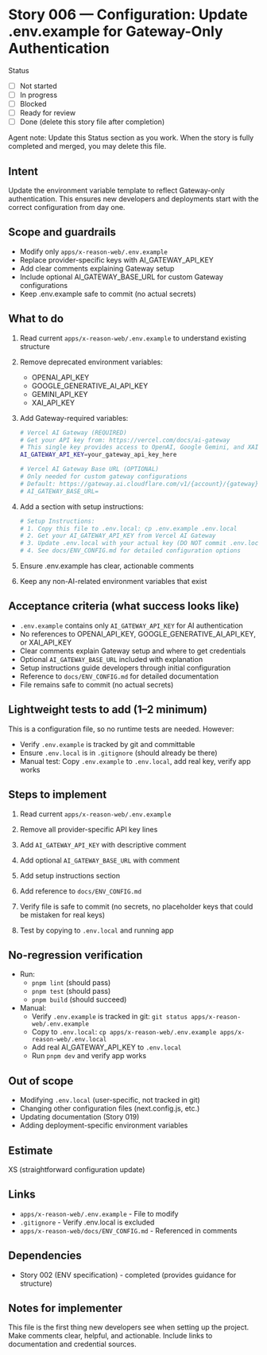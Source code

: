 # Story 006 — Configuration: Update .env.example for Gateway-Only Authentication

Status
- [ ] Not started
- [ ] In progress
- [ ] Blocked
- [ ] Ready for review
- [ ] Done (delete this story file after completion)

Agent note: Update this Status section as you work. When the story is fully completed and merged, you may delete this file.

## Intent

Update the environment variable template to reflect Gateway-only authentication. This ensures new developers and deployments start with the correct configuration from day one.

## Scope and guardrails

- Modify only `apps/x-reason-web/.env.example`
- Replace provider-specific keys with AI_GATEWAY_API_KEY
- Add clear comments explaining Gateway setup
- Include optional AI_GATEWAY_BASE_URL for custom Gateway configurations
- Keep .env.example safe to commit (no actual secrets)

## What to do

1. Read current `apps/x-reason-web/.env.example` to understand existing structure

2. Remove deprecated environment variables:
   - OPENAI_API_KEY
   - GOOGLE_GENERATIVE_AI_API_KEY
   - GEMINI_API_KEY
   - XAI_API_KEY

3. Add Gateway-required variables:
   ```bash
   # Vercel AI Gateway (REQUIRED)
   # Get your API key from: https://vercel.com/docs/ai-gateway
   # This single key provides access to OpenAI, Google Gemini, and XAI models
   AI_GATEWAY_API_KEY=your_gateway_api_key_here

   # Vercel AI Gateway Base URL (OPTIONAL)
   # Only needed for custom gateway configurations
   # Default: https://gateway.ai.cloudflare.com/v1/{account}/{gateway}
   # AI_GATEWAY_BASE_URL=
   ```

4. Add a section with setup instructions:
   ```bash
   # Setup Instructions:
   # 1. Copy this file to .env.local: cp .env.example .env.local
   # 2. Get your AI_GATEWAY_API_KEY from Vercel AI Gateway
   # 3. Update .env.local with your actual key (DO NOT commit .env.local)
   # 4. See docs/ENV_CONFIG.md for detailed configuration options
   ```

5. Ensure .env.example has clear, actionable comments

6. Keep any non-AI-related environment variables that exist

## Acceptance criteria (what success looks like)

- `.env.example` contains only `AI_GATEWAY_API_KEY` for AI authentication
- No references to OPENAI_API_KEY, GOOGLE_GENERATIVE_AI_API_KEY, or XAI_API_KEY
- Clear comments explain Gateway setup and where to get credentials
- Optional `AI_GATEWAY_BASE_URL` included with explanation
- Setup instructions guide developers through initial configuration
- Reference to `docs/ENV_CONFIG.md` for detailed documentation
- File remains safe to commit (no actual secrets)

## Lightweight tests to add (1–2 minimum)

This is a configuration file, so no runtime tests are needed. However:
- Verify `.env.example` is tracked by git and committable
- Ensure `.env.local` is in `.gitignore` (should already be there)
- Manual test: Copy `.env.example` to `.env.local`, add real key, verify app works

## Steps to implement

1) Read current `apps/x-reason-web/.env.example`

2) Remove all provider-specific API key lines

3) Add `AI_GATEWAY_API_KEY` with descriptive comment

4) Add optional `AI_GATEWAY_BASE_URL` with comment

5) Add setup instructions section

6) Add reference to `docs/ENV_CONFIG.md`

7) Verify file is safe to commit (no secrets, no placeholder keys that could be mistaken for real keys)

8) Test by copying to `.env.local` and running app

## No-regression verification

- Run:
  - `pnpm lint` (should pass)
  - `pnpm test` (should pass)
  - `pnpm build` (should succeed)
- Manual:
  - Verify `.env.example` is tracked in git: `git status apps/x-reason-web/.env.example`
  - Copy to `.env.local`: `cp apps/x-reason-web/.env.example apps/x-reason-web/.env.local`
  - Add real AI_GATEWAY_API_KEY to `.env.local`
  - Run `pnpm dev` and verify app works

## Out of scope

- Modifying `.env.local` (user-specific, not tracked in git)
- Changing other configuration files (next.config.js, etc.)
- Updating documentation (Story 019)
- Adding deployment-specific environment variables

## Estimate

XS (straightforward configuration update)

## Links

- `apps/x-reason-web/.env.example` - File to modify
- `.gitignore` - Verify .env.local is excluded
- `apps/x-reason-web/docs/ENV_CONFIG.md` - Referenced in comments

## Dependencies

- Story 002 (ENV specification) - completed (provides guidance for structure)

## Notes for implementer

This file is the first thing new developers see when setting up the project. Make comments clear, helpful, and actionable. Include links to documentation and credential sources.